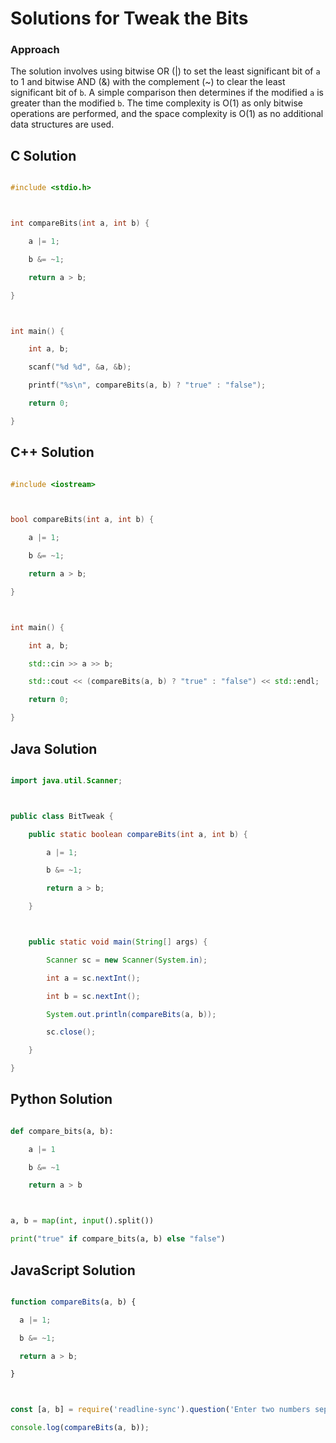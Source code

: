 # Solutions for Tweak the Bits

### Approach
The solution involves using bitwise OR (|) to set the least significant bit of `a` to 1 and bitwise AND (&) with the complement (~) to clear the least significant bit of `b`.  A simple comparison then determines if the modified `a` is greater than the modified `b`. The time complexity is O(1) as only bitwise operations are performed, and the space complexity is O(1) as no additional data structures are used.

## C Solution
```c
#include <stdio.h>

int compareBits(int a, int b) {
    a |= 1;
    b &= ~1;
    return a > b;
}

int main() {
    int a, b;
    scanf("%d %d", &a, &b);
    printf("%s\n", compareBits(a, b) ? "true" : "false");
    return 0;
}
```

## C++ Solution
```cpp
#include <iostream>

bool compareBits(int a, int b) {
    a |= 1;
    b &= ~1;
    return a > b;
}

int main() {
    int a, b;
    std::cin >> a >> b;
    std::cout << (compareBits(a, b) ? "true" : "false") << std::endl;
    return 0;
}
```

## Java Solution
```java
import java.util.Scanner;

public class BitTweak {
    public static boolean compareBits(int a, int b) {
        a |= 1;
        b &= ~1;
        return a > b;
    }

    public static void main(String[] args) {
        Scanner sc = new Scanner(System.in);
        int a = sc.nextInt();
        int b = sc.nextInt();
        System.out.println(compareBits(a, b));
        sc.close();
    }
}
```

## Python Solution
```python
def compare_bits(a, b):
    a |= 1
    b &= ~1
    return a > b

a, b = map(int, input().split())
print("true" if compare_bits(a, b) else "false")
```

## JavaScript Solution
```javascript
function compareBits(a, b) {
  a |= 1;
  b &= ~1;
  return a > b;
}

const [a, b] = require('readline-sync').question('Enter two numbers separated by space: ').split(' ').map(Number);
console.log(compareBits(a, b));
```
